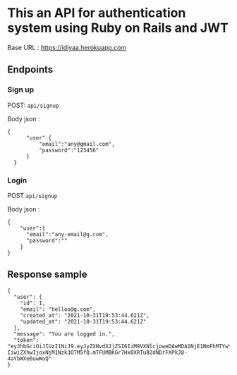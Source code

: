 # This an API for authentication system using Ruby on Rails and JWT

Base URL : https://idiyaa.herokuapp.com

## Endpoints
### Sign up

POST: `api/signup`

Body json : 
```
{
      "user":{
          "email":"any@gmail.com",
          "password":"123456"
      }
  }

  ```
### Login

POST `api/signup`

Body json :


```
{
    "user":{
      "email":"any-email@g.com",
      "password":""
    }
}

```
    
## Response sample

```
{
  "user": {
    "id": 1,
    "email": "helloo@g.com",
    "created_at": "2021-10-31T19:53:44.621Z",
    "updated_at": "2021-10-31T19:53:44.621Z"
  },
  "message": "You are logged in.",
  "token": "eyJhbGciOiJIUzI1NiJ9.eyJyZXNvdXJjZSI6IiM8VXNlcjoweDAwMDA1NjE1NmFhMTYwYTA-IiwiZXhwIjoxNjM1Nzk3OTM5fQ.mTFUMBKGr7Hx0XRTuB2dNDrFXPkJ8-4aYbWXe6uwWoQ"
}

```

